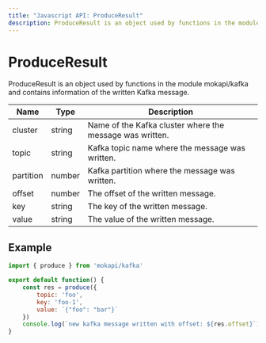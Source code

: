 ```yaml
---
title: "Javascript API: ProduceResult"
description: ProduceResult is an object used by functions in the module mokapi/kafka
---
```

# ProduceResult

ProduceResult is an object used by functions in the module mokapi/kafka 
and contains information of the written Kafka message.

| Name      | Type   | Description                                               |
|-----------|--------|-----------------------------------------------------------|
| cluster   | string | Name of the  Kafka cluster where the message was written. |
| topic     | string | Kafka topic name where the message was written.           |
| partition | number | Kafka partition where the message was written.            |
| offset    | number | The offset of the written message.                        |
| key       | string | The key of the written message.                           |
| value     | string | The value of the written message.                         |

## Example

```javascript
import { produce } from 'mokapi/kafka'

export default function() {
    const res = produce({
        topic: 'foo',
        key: 'foo-1',
        value: `{"foo": "bar"}`
    })
    console.log(`new kafka message written with offset: ${res.offset}`)
}
```